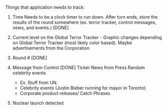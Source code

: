
Things that application needs to track:
  1. Time
    Needs to be a clock timer to run down.
  After turn ends, store the results of the round somewhere (ex. terror tracker, control messages, news, and events.) [DONE]
  2. Current level on the Global Terror Tracker
    -  Graphic changes depending on Global Terror Tracker (most likely color based).
  Maybe advertisements from the Corporation
  3. Round # [DONE]
  4. Message from Control [DONE]
  Ticker
    News from Press
    Random celebrity events
      - Ex. Stuff from UN.
      - Celebrity events (Justin Bieber running for mayor in Toronto)
      - Corporate product releases/ Catch Phrases

  5. Nuclear launch detected